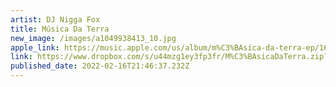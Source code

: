 ```yaml
---
artist: DJ Nigga Fox
title: Música Da Terra
new_image: /images/a1049938413_10.jpg
apple_link: https://music.apple.com/us/album/m%C3%BAsica-da-terra-ep/1607390351
link: https://www.dropbox.com/s/u44mzg1ey3fp3fr/M%C3%BAsicaDaTerra.zip?dl=1
published_date: 2022-02-16T21:46:37.232Z
---
```

